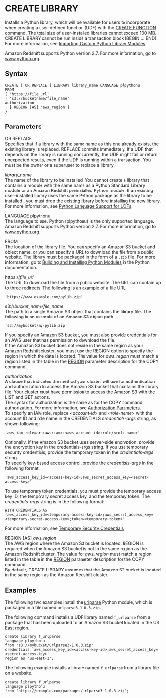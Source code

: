 # CREATE LIBRARY<a name="r_CREATE_LIBRARY"></a>

Installs a Python library, which will be available for users to incorporate when creating a user\-defined function \(UDF\) with the [CREATE FUNCTION](r_CREATE_FUNCTION.md) command\. The total size of user\-installed libraries cannot exceed 100 MB\. CREATE LIBRARY cannot be run inside a transaction block \(BEGIN … END\)\. For more information, see [Importing Custom Python Library Modules](udf-python-language-support.md#udf-importing-custom-python-library-modules)\.

Amazon Redshift supports Python version 2\.7\. For more information, go to [www\.python\.org](https://www.python.org/)\.

## Syntax<a name="r_CREATE_LIBRARY-synopsis"></a>

```
CREATE [ OR REPLACE ] LIBRARY library_name LANGUAGE plpythonu
FROM
{ 'https://file_url'
| 's3://bucketname/file_name'
authorization
  [ REGION [AS] 'aws_region']
}
```

## Parameters<a name="r_CREATE_LIBRARY-parameters"></a>

OR REPLACE  
Specifies that if a library with the same name as this one already exists, the existing library is replaced\. REPLACE commits immediately\. If a UDF that depends on the library is running concurrently, the UDF might fail or return unexpected results, even if the UDF is running within a transaction\. You must be the owner or a superuser to replace a library\.

 *library\_name*   
The name of the library to be installed\. You cannot create a library that contains a module with the same name as a Python Standard Library module or an Amazon Redshift preinstalled Python module\. If an existing user\-installed library uses the same Python package as the library to be installed , you must drop the existing library before installing the new library\. For more information, see [Python Language Support for UDFs](udf-python-language-support.md)\.

LANGUAGE plpythonu  
The language to use\. Python \(plpythonu\) is the only supported language\. Amazon Redshift supports Python version 2\.7\. For more information, go to [www\.python\.org](https://www.python.org/)\.

FROM  
The location of the library file\. You can specify an Amazon S3 bucket and object name, or you can specify a URL to download the file from a public website\. The library must be packaged in the form of a `.zip` file\. For more information, go to [Building and Installing Python Modules](https://docs.python.org/2/library/distutils.html?highlight=distutils#module-distutils) in the Python documentation\.

 https://*file\_url*   
The URL to download the file from a public website\. The URL can contain up to three redirects\. The following is an example of a file URL\.  

```
'https://www.example.com/pylib.zip'
```

 s3://*bucket\_name/file\_name*   
The path to a single Amazon S3 object that contains the library file\. The following is an example of an Amazon S3 object path\.  

```
's3://mybucket/my-pylib.zip'
```
If you specify an Amazon S3 bucket, you must also provide credentials for an AWS user that has permission to download the file\.   
 If the Amazon S3 bucket does not reside in the same region as your Amazon Redshift cluster, you must use the REGION option to specify the region in which the data is located\. The value for *aws\_region* must match a region listed in the table in the [REGION](copy-parameters-data-source-s3.md#copy-region) parameter description for the COPY command\.

*authorization*   
A clause that indicates the method your cluster will use for authentication and authorization to access the Amazon S3 bucket that contains the library file\. Your cluster must have permission to access the Amazon S3 with the LIST and GET actions\.  
The syntax for authorization is the same as for the COPY command authorization\. For more information, see [Authorization Parameters](copy-parameters-authorization.md)\.  
To specify an IAM role, replace *<account\-id>* and *<role\-name>* with the account ID and role name in the CREDENTIALS *credentials\-args* string, as shown following:  

```
'aws_iam_role=arn:aws:iam::<aws-account-id>:role/<role-name>'
```
Optionally, if the Amazon S3 bucket uses server\-side encryption, provide the encryption key in the credentials\-args string\. If you use temporary security credentials, provide the temporary token in the *credentials\-args* string\.  
To specify key\-based access control, provide the *credentials\-args* in the following format:  

```
'aws_access_key_id=<access-key-id>;aws_secret_access_key=<secret-access-key>'
```
To use temporary token credentials, you must provide the temporary access key ID, the temporary secret access key, and the temporary token\. The *credentials\-args* string is in the following format:   

```
WITH CREDENTIALS AS 
'aws_access_key_id=<temporary-access-key-id>;aws_secret_access_key=<temporary-secret-access-key>;token=<temporary-token>'
```
For more information, see [Temporary Security Credentials](copy-usage_notes-access-permissions.md#r_copy-temporary-security-credentials)

 REGION \[AS\] *aws\_region*   
The AWS region where the Amazon S3 bucket is located\. REGION is required when the Amazon S3 bucket is not in the same region as the Amazon Redshift cluster\. The value for *aws\_region* must match a region listed in the table in the [REGION](copy-parameters-data-source-s3.md#copy-region) parameter description for the COPY command\.  
By default, CREATE LIBRARY assumes that the Amazon S3 bucket is located in the same region as the Amazon Redshift cluster\.

## Examples<a name="r_CREATE_LIBRARY-examples"></a>

The following two examples install the [urlparse](https://docs.python.org/2/library/urlparse.html#module-urlparse) Python module, which is packaged in a file named `urlparse3-1.0.3.zip`\. 

The following command installs a UDF library named `f_urlparse` from a package that has been uploaded to an Amazon S3 bucket located in the US East region\.

```
create library f_urlparse 
language plpythonu 
from 's3://mybucket/urlparse3-1.0.3.zip' 
credentials 'aws_access_key_id=<access-key-id>;aws_secret_access_key=<secret-access-key>'
region as 'us-east-1';
```

The following example installs a library named `f_urlparse` from a library file on a website\.

  

```
create library f_urlparse 
language plpythonu 
from 'https://example.com/packages/urlparse3-1.0.3.zip';
```